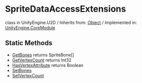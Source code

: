 # SpriteDataAccessExtensions
class in UnityEngine.U2D
 / Inherits from: <a href="https://docs.unity3d.com/6000.1/Documentation/ScriptReference/Object.html">Object</a> / Implemented in: <a href="https://docs.unity3d.com/6000.1/Documentation/ScriptReference/UnityEngine.CoreModule.html">UnityEngine.CoreModule</a>

## Static Methods
- <a href="https://docs.unity3d.com/6000.1/Documentation/ScriptReference/SpriteDataAccessExtensions.GetBones.html">GetBones</a> returns SpriteBone[]
- <a href="https://docs.unity3d.com/6000.1/Documentation/ScriptReference/SpriteDataAccessExtensions.GetVertexCount.html">GetVertexCount</a> returns Int32
- <a href="https://docs.unity3d.com/6000.1/Documentation/ScriptReference/SpriteDataAccessExtensions.HasVertexAttribute.html">HasVertexAttribute</a> returns Boolean
- <a href="https://docs.unity3d.com/6000.1/Documentation/ScriptReference/SpriteDataAccessExtensions.SetBones.html">SetBones</a>
- <a href="https://docs.unity3d.com/6000.1/Documentation/ScriptReference/SpriteDataAccessExtensions.SetVertexCount.html">SetVertexCount</a>
